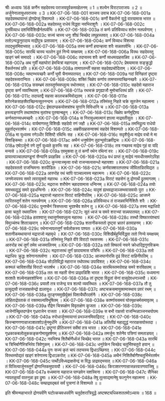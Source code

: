 श्रीः
अध्यायः 168
कर्णेन सहदेवस्य पराजयपूर्वकमवहेलनम् ॥ 1 ॥ शल्येन विराटपराजयः ॥ 2 ॥ अर्जुनेनालायुधपराजयः ॥ 3 ॥
KK-07-06-168-001	सञ्जय उवाच 
KK-07-06-168-001a	सहदेवमथायान्तं द्रोणप्रेप्सुं विशाम्पते ।
KK-07-06-168-001c	कर्णो वैकर्तनो युद्धे वारयामास भारत ॥
KK-07-06-168-002a	सहदेवस्तु राधेयं विद्ध्वा नवभिराशुगैः ।
KK-07-06-168-002c	पुनर्विव्याध दशभिर्विशिखैर्नतपर्वभिः ॥
KK-07-06-168-003a	तं कर्णः प्रतिविव्याध शतेन नतपर्वणाम् ।
KK-07-06-168-003c	सज्यं चास्य धनुः शीघ्रं चिच्छेद लघुहस्तवत् ॥
KK-07-06-168-004a	ततोऽन्यद्धनुरादाय माद्रीपुत्रः प्रतापवान् ।
KK-07-06-168-004c	कर्णं विव्याध विंशत्या तदद्भुतमिवाभवत् ॥
KK-07-06-168-005a	तस्य कर्णो हयान्हत्वा शरैः सन्नतपर्वभिः ।
KK-07-06-168-005c	सारथिं चास्य भल्लेन द्रुतं निन्ये यमक्षयम् ॥
KK-07-06-168-006a	विरथः सहदेवस्तु खड्गं चर्म समाददे ।
KK-07-06-168-006c	तदप्यस्य शरैः कर्णो व्यधमत्प्रहसन्निव ॥
KK-07-06-168-007a	अथ गुर्वीं महाघोरां हेमचित्रां महागदाम् ।
KK-07-06-168-007c	प्रेषयामास सङ्क्रुद्धो वैकर्तनरथं प्रति ॥
KK-07-06-168-008a	तामापतन्तीं सहसा सहदेवप्रचोदिताम् ।
KK-07-06-168-008c	व्यष्टम्भयच्छरैः कर्णो भूमौ चैनामपातयत् ॥
KK-07-06-168-009a	गदां विनिहतां दृष्ट्वा सहदेवस्त्वरान्वितः ।
KK-07-06-168-009c	शक्तिं चिक्षेप कर्णाय तामप्यस्याच्छिनच्छरैः ॥
KK-07-06-168-010a	ससम्भ्रमं ततस्तूर्णमवप्लुत्य रथोत्तमात् ।
KK-07-06-168-010c	सहदेवो महाराज दृष्ट्वा कर्णं व्यवस्थितम् ॥
KK-07-06-168-011a	रथचक्रं प्रगृह्याजौ मुमोचाधिरथं प्रति ।
KK-07-06-168-011c	तदापतद्वै सहसा कालचक्रमिवोद्यतम् ।
KK-07-06-168-011e	शरैरनेकसाहस्रैराच्छिनत्सूतनन्दनः ॥
KK-07-06-168-012a	तस्मिंस्तु निहते चक्रे सूतजेन महात्मना ।
KK-07-06-168-012c	ईषादण्डकयोक्त्रांश्च युगानि विविधानि च ॥
KK-07-06-168-013a	हस्त्यङ्गानि तथाश्वांश्च मृतांश्च पुरुषान्बहून् ।
KK-07-06-168-013c	चिक्षेप कर्णमुद्दिश्य कर्णस्तान्व्यधमच्छरैः ॥
KK-07-06-168-014a	स निरायुधमात्मानं ज्ञात्वा माद्रवतीसुतः ।
KK-07-06-168-014c	वार्यमाणस्तु विशिखैः सहदेवो रणं जहौ ॥
KK-07-06-168-015a	तमभिद्रुत्य राधेयो मुहूर्ताद्भरतर्षभ ।
KK-07-06-168-015c	अब्रवीत्प्रहसन्वाक्यं सहदेवं विशाम्पते ॥
KK-07-06-168-016a	मा युध्यस्व रणेऽधीर विशिष्टै रथिभिः सह ।
KK-07-06-168-016c	सदृशैर्युध्य माद्रेय वचो मे मा विशङ्किथाः ॥
KK-07-06-168-017ac	अथैनं धनुषोग्रेण तुदन्भूयोऽब्रवीद्वचः ॥
KK-07-06-168-018a	एषोऽर्जुनो रणे तूर्णं युध्यते कुरुभिः सह ।
KK-07-06-168-018c	तत्र गच्छस्व माद्रेय गृहं वा यदि मन्यसे ॥
KK-07-06-168-019a	एवमुक्त्वा तु तं कर्णो रथेन रथिनां वरः ।
KK-07-06-168-019c	प्रायात्पाञ्चालपाण्डूनां सैन्यानि प्रदहन्निव ॥
KK-07-06-168-020a	वधं प्राप्तं तु माद्रेयं नावधीत्समरेऽरिहा ।
KK-07-06-168-020c	कुन्त्याःस्मृत्वा वचो राजन्सत्यसन्धो महायशाः ॥
KK-07-06-168-021a	सहदेवस्ततो राजन्विमनाः शरपीडितः ।
KK-07-06-168-021c	कर्णवाक्शरतप्तश्च जीवितान्निरविद्यत ॥
KK-07-06-168-022a	आरुरोह रथं चापि पाञ्चाल्यस्य महात्मनः ।
KK-07-06-168-022c	जनमेजयस्य समरे त्वरायुक्तो महारथः ॥
KK-07-06-168-023a	विराटं सहसेनं तु द्रोणार्थे द्रुतमागतम् ।
KK-07-06-168-023c	मद्रराजः शरौघेण च्छादयामास धन्विनम् ॥
KK-07-06-168-024a	तयोः समभवद्युद्धं समरे दृढधन्विनोः ।
KK-07-06-168-024c	यादृशं ह्यभवद्राजञ्जम्भवासवयोः पुरा ॥
KK-07-06-168-025a	मद्रराजो महाराज विराटं वाहिनीपतिम् ।
KK-07-06-168-025c	आजघ्ने त्वरितस्तूर्णं शतेन नतपर्वणाम् ॥
KK-07-06-168-026a	प्रतिविव्याध तं राजन्नवभिर्निशितैः शरैः ।
KK-07-06-168-026c	पुनश्चैनं त्रिसप्तत्या भूयश्चैव शतेन तु ॥
KK-07-06-168-027a	तस्य मद्राधिपो हत्वा चतुरो रथवाजिनः ।
KK-07-06-168-027c	सूतं ध्वजं च समरे शराभ्यां सन्न्यपातयत् ॥
KK-07-06-168-028a	हताश्वात्तु रथात्तूर्णमवप्लुत्य महारथः ।
KK-07-06-168-028c	तस्थौ विष्फारयंश्चापं विमुञ्चंश्च शिताञ्छरान् ॥
KK-07-06-168-029a	शतानीकस्ततो दृष्ट्वा भ्रातरं हतवाहनम् ।
KK-07-06-168-029c	रथेनाभ्यपतत्तूर्णं सर्वलोकस्य पश्यतः ॥
KK-07-06-168-030a	शतानीकमथायान्तं मद्राराजो महामृधे ।
KK-07-06-168-030c	विशिखैर्बहुभिर्विद्ध्वा ततो निन्ये यमक्षयम् ॥
KK-07-06-168-031a	तस्मिंस्तु निहते वीरे विराटो रथसत्तमः ।
KK-07-06-168-031c	आरुरोह रथं तूर्णं तमेव ध्वजमालिनम् ॥
KK-07-06-168-032a	ततो विष्फार्य नयने क्रोधाद्द्विगुणविक्रमः ।
KK-07-06-168-032c	मद्रराजरथं तूर्णं छादयामास पत्रिभिः ॥
KK-07-06-168-033a	ततो मद्राधिपः क्रुद्धः शरेणानतपर्वणा ।
KK-07-06-168-033c	आजघानोरसि दृढं विराटं वाहिनीपतिम् ॥
KK-07-06-168-034a	सोऽतिविद्धो महाराज रथोपस्थ उपाविशत् ।
KK-07-06-168-034c	कश्मलं चाविशत्तीव्रं विराटो भरतर्षभ ।
KK-07-06-168-034e	सारथिस्तमपोवाह समरे शरविक्षतम् ॥
KK-07-06-168-035a	ततः सा महती सेना प्राद्रवन्निशि भारत ।
KK-07-06-168-035c	वध्यमाना शरशतैः शल्येनाहवशोभिना ॥
KK-07-06-168-036a	तां दृष्ट्वा विद्रुतां सेनां वासुदेवधनञ्जयौ ।
KK-07-06-168-036c	प्रयातौ तत्र राजेन्द्र यत्र शल्यो व्यवस्थितः ॥
KK-07-06-168-037a	तौ तु प्रत्युद्ययौ राजन्राक्षसेन्द्रो ह्यलायुधः ।
KK-07-06-168-037c	अष्टचक्रसमायुक्तमास्थाय प्रवरं रथम् ॥
KK-07-06-168-038a	तुरङ्गममुखैर्युक्तं पिशाचैर्घोरदर्शनैः ।
KK-07-06-168-038c	लोहितार्द्रपताकं तं रक्तमाल्यविभूषितम् ।
KK-07-06-168-038e	कार्ष्णायसमयं घोरमृक्षचर्मसमावृतम् ॥
KK-07-06-168-039a	रौद्रेण चित्रपक्षेण विवृताक्षेण कूजता ।
KK-07-06-168-039c	ध्वजेनोच्छ्रितदण्डेन गृध्रराजेन राजता ।
KK-07-06-168-039e	स बभौ राक्षसो राजन्भिन्नाञ्जनचयोपमः ॥
KK-07-06-168-040a	रुरोधार्जुनमायान्तं प्रभञ्जनमिवाद्रिराट् ।
KK-07-06-168-040c	किरन्बाणगणान्राजञ्शतशोऽर्जुनमूर्धनि ॥
KK-07-06-168-041a	अतितीव्रं महाद्युद्धं नरराक्षसयोस्तदा ।
KK-07-06-168-041c	द्रष्टॄणां प्रीतिजननं सर्वेषां तत्र भारत ।
KK-07-06-168-041e	गृध्रकाकबलोलूककङ्कगोमायुहर्षणम् ॥
KK-07-06-168-042a	तमर्जुनः शतेनैव पत्रिणां समताडयत् ।
KK-07-06-168-042c	नवभिश्च शितैर्बाणैर्ध्वजं चिच्छेद भारत ॥
KK-07-06-168-043a	सारथिं च त्रिभिर्बाणैस्त्रिभिरेव त्रिवेणुकम् ।
KK-07-06-168-043c	धनुरेकेन चिच्छेद चतुर्भिश्चतुरो हयान् ॥
KK-07-06-168-044a	पुनः सज्यं कृतं चापं तदप्यस्य द्विधाऽच्छिनत् ।
KK-07-06-168-044c	विरथस्योद्यतं खड्गं शरेणास्य द्विधाऽकरोत् ॥
KK-07-06-168-045a	अथैनं निशितैर्बाणैश्चतुर्भिर्भरतर्षभ ।
KK-07-06-168-045c	पार्थोऽविध्यद्राक्षसेन्द्रं स विद्धः प्राद्रवद्भयात् ॥
KK-07-06-168-046a	तं विजित्यार्जुनस्तूर्णं द्रोणान्तिकमुपाययौ ।
KK-07-06-168-046c	किरञ्शरगणान्राजन्नरवारणवाजिषु ॥
KK-07-06-168-047a	वध्यमाना महाराज पाण्डवेन यशस्विना ।
KK-07-06-168-047c	सैनिका न्यपतन्नुर्व्यां वातनुन्ना इव द्रुमाः ॥
KK-07-06-168-048a	तेषु तूत्साद्यमानेषु फल्गुनेन महात्मना ।
KK-07-06-168-048c	सम्प्राद्रवद्बलं सर्वं पुत्राणां ते विशाम्पते ॥ ॥

इति श्रीमन्महाभारते द्रोणपर्वणि घटोत्कचवधपर्वणि चतुर्दशरात्रियुद्धे अष्टषष्ट्यधिकशततमोऽध्यायः ॥ 168 ॥
